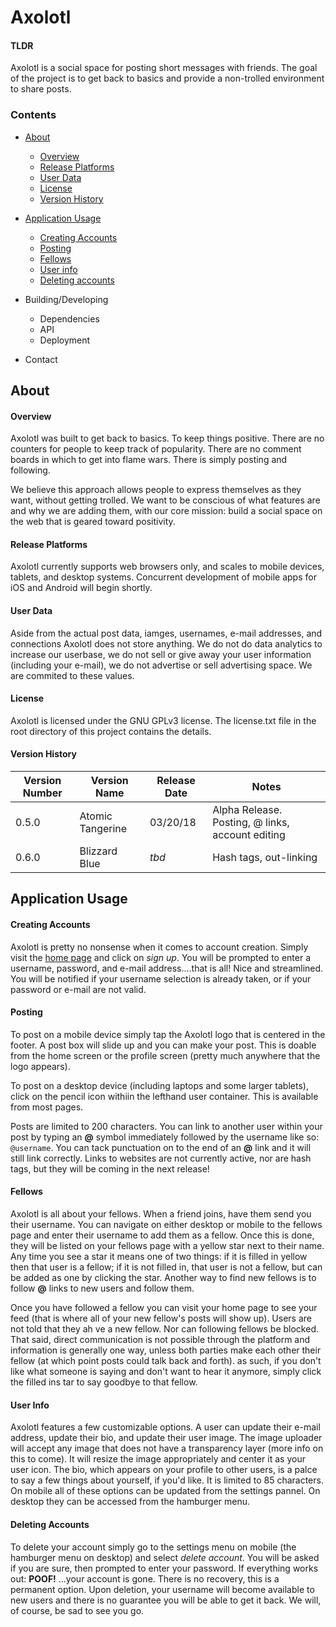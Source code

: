# Axolotl

#### TLDR
Axolotl is a social space for posting short messages with friends. The goal of the project is to get back to basics and provide a non-trolled environment to share posts.

### Contents
* [About](#about)
  * [Overview](#overview)
  * [Release Platforms](#release-platforms)
  * [User Data](#user-data)
  * [License](#license)
  * [Version History](#version-history)
  
* [Application Usage](#application-usage)
  * [Creating Accounts](#creating-accounts)
  * [Posting](#posting)
  * [Fellows](#fellows)
  * [User info](#user-info)
  * [Deleting accounts](#deleting-accounts)
  
* Building/Developing
  * Dependencies
  * API
  * Deployment
* Contact

  



## About
#### Overview
Axolotl was built to get back to basics. To keep things positive. There are no counters for people to keep track of popularity. There are no comment boards in which to get into flame wars. There is simply posting and following.

We believe this approach allows people to express themselves as they want, without getting trolled. We want to be conscious of what features are and why we are adding them, with our core mission: build a social space on the web that is geared toward positivity.

#### Release Platforms
Axolotl currently supports web browsers only, and scales to mobile devices, tablets, and desktop systems. Concurrent development of mobile apps for iOS and Android will begin shortly.

#### User Data
Aside from the actual post data, iamges, usernames, e-mail addresses, and connections Axolotl does not store anything. We do not do data analytics to increase our userbase, we do not sell or give away your user information (including your e-mail), we do not advertise or sell advertising space. We are commited to these values.

#### License
Axolotl is licensed under the GNU GPLv3 license. The license.txt file in the root directory of this project contains the details.

#### Version History
Version Number | Version Name | Release Date | Notes
---------------|--------------|--------------|------
0.5.0 | Atomic Tangerine | 03/20/18 | Alpha Release. Posting, @ links, account editing
0.6.0 | Blizzard Blue | *tbd* | Hash tags, out-linking

## Application Usage
#### Creating Accounts
Axolotl is pretty no nonsense when it comes to account creation. Simply visit the [home page](http://axolotl.network) and click on *sign up*. You will be prompted to enter a username, password, and e-mail address....that is all! Nice and streamlined. You will be notified if your username selection is already taken, or if your password or e-mail are not valid.

#### Posting
To post on a mobile device simply tap the Axolotl logo that is centered in the footer. A post box will slide up and you can make your post. This is doable from the home screen or the profile screen (pretty much anywhere that the logo appears).

To post on a desktop device (including laptops and some larger tablets), click on the pencil icon withiin the lefthand user container. This is available from most pages.

Posts are limited to 200 characters. You can link to another user within your post by typing an **@** symbol immediately followed by the username like so: `@username`. You can tack punctuation on to the end of an **@** link and it will still link correctly. Links to websites are not currently active, nor are hash tags, but they will be coming in the next release!

#### Fellows
Axolotl is all about your fellows. When a friend joins, have them send you their username. You can navigate on either desktop or mobile to the fellows page and enter their username to add them as a fellow. Once this is done, they will be listed on your fellows page with a yellow star next to their name. Any time you see a star it means one of two things: if it is filled in yellow then that user is a fellow; if it is not filled in, that user is not a fellow, but can be added as one by clicking the star. Another way to find new fellows is to follow **@** links to new users and follow them. 

Once you have followed a fellow you can visit your home page to see your feed (that is where all of your new fellow's posts will show up). Users are not told that they ah ve a new fellow. Nor can following fellows be blocked. That said, direct communication is not possible through the platform and information is generally one way, unless both parties make each other their fellow (at which point posts could talk back and forth). as such, if you don't like what someone is saying and don't want to hear it anymore, simply click the filled ins tar to say goodbye to that fellow.

#### User Info
Axolotl features a few customizable options. A user can update their e-mail address, update their bio, and update their user image. The image uploader will accept any image that does not have a transparency layer (more info on this to come). It will resize the image appropriately and center it as your user icon. The bio, which appears on your profile to other users, is a palce to say a few things about yourself, if you'd like. It is limited to 85 characters. On mobile all of these options can be updated from the settings pannel.  On desktop they can be accessed from the hamburger menu.

#### Deleting Accounts
To delete your account simply go to the settings menu on mobile (the hamburger menu on desktop) and select *delete account*. You will be asked if you are sure, then prompted to enter your password. If everything works out: **POOF!** ...your account is gone. There is no recovery, this is a permanent option. Upon deletion, your username will become available to new users and there is no guarantee you will be able to get it back. We will, of course, be sad to see you go.
